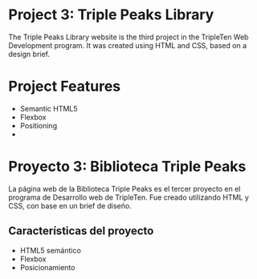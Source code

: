# Project 3: Triple Peaks Library
The Triple Peaks Library website is the third project in the TripleTen Web Development program. It was created using HTML and CSS, based on a design brief.

# Project Features
- Semantic HTML5
- Flexbox
- Positioning
- 
# Proyecto 3: Biblioteca Triple Peaks

La página web de la Biblioteca Triple Peaks es el tercer proyecto en el programa de Desarrollo web de TripleTen. Fue creado utilizando HTML y CSS, con base en un brief de diseño.

## Características del proyecto

- HTML5 semántico
- Flexbox
- Posicionamiento
